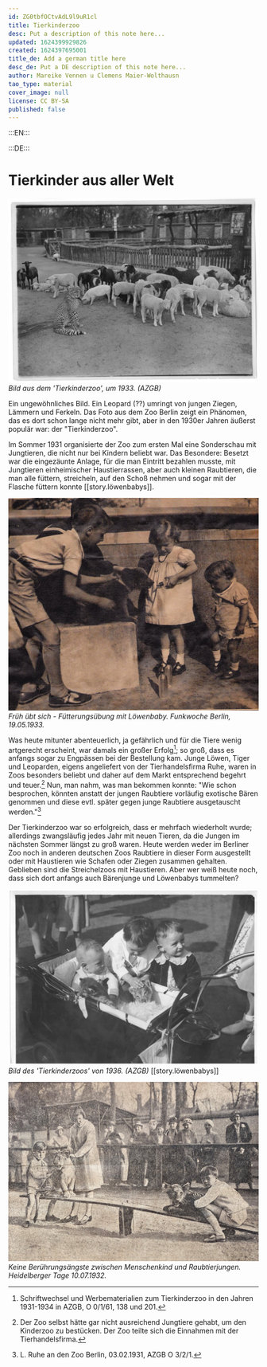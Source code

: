 ```yaml
---
id: ZG0tbfOCtvAdL9l9uR1cl
title: Tierkinderzoo
desc: Put a description of this note here...
updated: 1624399929826
created: 1624397695001
title_de: Add a german title here
desc_de: Put a DE description of this note here...
author: Mareike Vennen u Clemens Maier-Wolthausn
tao_type: material
cover_image: null
license: CC BY-SA
published: false
---
```



:::EN:::



:::DE:::

# Tierkinder aus aller Welt

![Gepardenjunges und junge Hausschweine und Schafe](images\cmw\Tierkindergarten_1930er.jpg)
_Bild aus dem 'Tierkinderzoo', um 1933. (AZGB)_


Ein ungewöhnliches Bild. Ein Leopard (??) umringt von jungen Ziegen, Lämmern und Ferkeln. Das Foto aus dem Zoo Berlin zeigt ein Phänomen, das es dort schon lange nicht mehr gibt, aber in den 1930er Jahren äußerst populär war: der "Tierkinderzoo". 
 
Im Sommer 1931 organisierte der Zoo zum ersten Mal eine Sonderschau mit Jungtieren, die nicht nur bei Kindern beliebt war. Das Besondere: Besetzt war die eingezäunte Anlage, für die man Eintritt bezahlen musste, mit Jungtieren einheimischer Haustierrassen, aber auch kleinen Raubtieren, die man alle füttern, streicheln, auf den Schoß nehmen und sogar mit der Flasche füttern konnte [[story.löwenbabys]].  

![xxx](images\TierkinderzooFunkwocheBerlin15Mai1933.jpg)
_Früh übt sich - Fütterungsübung mit Löwenbaby. Funkwoche Berlin, 19.05.1933._

Was heute mitunter abenteuerlich, ja gefährlich und für die Tiere wenig artgerecht erscheint, war damals ein großer Erfolg[^Tierkinderzoo1]; so groß, dass es anfangs sogar zu Engpässen bei der Bestellung kam. Junge Löwen, Tiger und Leoparden, eigens angeliefert von der Tierhandelsfirma Ruhe, waren in Zoos besonders beliebt und daher auf dem Markt entsprechend begehrt und teuer.[^Tierkinderzoo2] Nun, man nahm, was man bekommen konnte: "Wie schon besprochen, könnten anstatt der jungen Raubtiere vorläufig exotische Bären genommen und diese evtl. später gegen junge Raubtiere ausgetauscht werden."[^Tierkinderzoo3]

Der Tierkinderzoo war so erfolgreich, dass er mehrfach wiederholt wurde; allerdings zwangsläufig jedes Jahr mit neuen Tieren, da die Jungen im nächsten Sommer längst zu groß waren. Heute werden weder im Berliner Zoo noch in anderen deutschen Zoos Raubtiere in dieser Form ausgestellt oder mit Haustieren wie Schafen oder Ziegen zusammen gehalten. Geblieben sind die Streichelzoos mit Haustieren. Aber wer weiß heute noch, dass sich dort anfangs auch Bärenjunge und Löwenbabys tummelten? 




![Kleinkinder spielen in einem Kinderwagen mit jungen Raubkatzen](images\cmw\Tierkinderzoo_1936.jpg)
_Bild des 'Tierkinderzoos' von 1936. (AZGB)_ [[story.löwenbabys]]



![xxx](images\TierkinderzooHeidelbergerTageblatt10Juli1932.jpg) 
_Keine Berührungsängste zwischen Menschenkind und Raubtierjungen. Heidelberger Tage 10.07.1932._

[^Tierkinderzoo1]: Schriftwechsel und Werbematerialien zum Tierkinderzoo in den Jahren 1931-1934 in AZGB, O 0/1/61, 138 und 201.

[^Tierkinderzoo2]: Der Zoo selbst hätte gar nicht ausreichend Jungtiere gehabt, um den Kinderzoo zu bestücken. Der Zoo teilte sich die Einnahmen mit der Tierhandelsfirma. 

[^Tierkinderzoo3]: L. Ruhe an den Zoo Berlin, 03.02.1931, AZGB O 3/2/1.